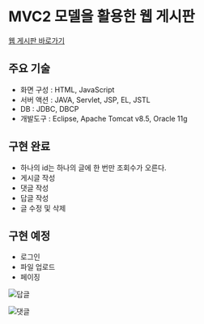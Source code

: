 # MVC2 모델을 활용한 웹 게시판

[웹 게시판 바로가기](https://github.com/edae89/board/tree/master/web-study-11)

## 주요 기술
- 화면 구성 : HTML, JavaScript
- 서버 액션 : JAVA, Servlet, JSP, EL, JSTL
- DB : JDBC, DBCP
- 개발도구 : Eclipse, Apache Tomcat v8.5, Oracle 11g

## 구현 완료
- 하나의 id는 하나의 글에 한 번만 조회수가 오른다.
- 게시글 작성
- 댓글 작성
- 답글 작성
- 글 수정 및 삭제

## 구현 예정
- 로그인
- 파일 업로드
- 페이징


![답글](https://user-images.githubusercontent.com/62271904/82451340-d1225600-9ae8-11ea-85fc-d64e533e7459.PNG)

![댓글](https://user-images.githubusercontent.com/62271904/82451348-d41d4680-9ae8-11ea-863a-1b1e1eebb6f2.PNG)
